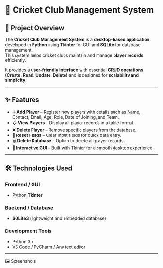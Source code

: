 # 🏏 Cricket Club Management System  

## 📌 Project Overview  
The **Cricket Club Management System** is a **desktop-based application** developed in **Python** using **Tkinter** for GUI and **SQLite** for database management.  
This system helps cricket clubs maintain and manage **player records** efficiently.  

It provides a **user-friendly interface** with essential **CRUD operations (Create, Read, Update, Delete)** and is designed for **scalability and simplicity**.  

---

## ✨ Features  
- ➕ **Add Player** – Register new players with details such as Name, Contact, Email, Age, Role, Date of Joining, and Team.  
- 📋 **View Players** – Display all player records in a table format.  
- ❌ **Delete Player** – Remove specific players from the database.  
- 🔄 **Reset Fields** – Clear input fields for quick data entry.  
- 🗑️ **Delete Database** – Option to delete all player records.  
- 🎨 **Interactive GUI** – Built with Tkinter for a smooth desktop experience.  

---

## 🛠️ Technologies Used  
### **Frontend / GUI**  
- Python **Tkinter**  

### **Backend / Database**  
- **SQLite3** (lightweight and embedded database)  

### **Development Tools**  
- Python 3.x  
- VS Code / PyCharm / Any text editor  

---

🖼️ Screenshots
